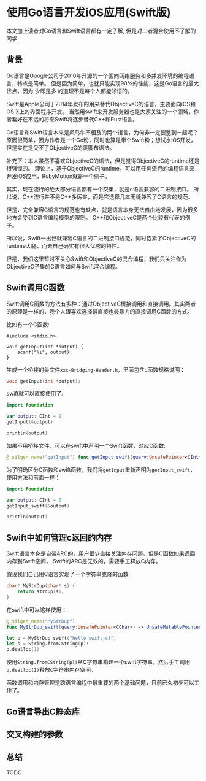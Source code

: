 # 使用Go语言开发iOS应用(Swift版)

本文加上读者对Go语言和Swift语言都有一定了解, 但是对二者混合使用不了解的同学.

## 背景

Go语言是Google公司于2010年开源的一个面向网络服务和多并发环境的编程语言，特点是简单。
但是因为简单，也就只能实现90%的性能，这是Go语言的最大优点，因为 少即是多 的道理不是每个人都能领悟的。

Swift是Apple公司于2014年发布的用来替代ObjectiveC的语言，主要面向iOS和OS X上的界面程序开发。
当然用swift来开发服务器也是大家关注的一个领域，作者看好在不远的将来Swift将逐步替代C++和Rust语言。

Go语言和Swift语言本来是风马牛不相及的两个语言，为何非一定要整到一起呢？
原因很简单，因为作者是一个Go粉，同时也算是半个Swift粉；想试水iOS开发，但是实在是受不了ObjectiveC的裹脚布语法。

补充下：本人虽然不喜欢ObjectiveC的语法，但是觉得ObjectiveC的runtime还是很强悍的。
理论上，基于ObjectiveC的runtime，可以用任何流行的编程语言来开发iOS应用，RubyMotion就是一个例子。

其实，现在流行的绝大部分语言都有一个交集，就是c语言兼容的二进制接口。
所以说，C++流行并不是C++多厉害，而是它选择几本无缝兼容了C语言的规范。

但是，完全兼容C语言的规范也有缺点，就是语言本身无法自由地发展，因为很多地方会受到C语言编程模型的限制。
C++和ObjectiveC是两个比较有代表的例子。

所以说，Swift一出世就兼容C语言的二进制接口规范，同时抱紧了ObjectiveC的runtime大腿，而去自己确实有很大优秀的特性。

但是，我们这里暂时不关心Swift和ObjectiveC的混合编程，我们只关注作为ObjectiveC子集的C语言如何与Swift混合编程。

## Swift调用C函数

Swift调用C函数的方法有多种：通过ObjectiveC桥接调用和直接调用。其实两者的原理是一样的，我个人跟喜欢选择最直接也最暴力的直接调用C函数的方式。

比如有一个C函数:

```
#include <stdio.h>

void getInput(int *output) {
    scanf("%i", output);
}
```

生成一个桥接的头文件`xxx-Bridging-Header.h`，里面包含c函数规格说明：

```c
void getInput(int *output);
```

swift就可以直接使用了:

```swift
import Foundation

var output: CInt = 0
getInput(&output)

println(output)
```

如果不用桥接文件，可以在swift中声明一个Swift函数，对应C函数:

```swift
@_silgen_name("getInput") func getInput_swift(query:UnsafePointer<CInt>)
```

为了明确区分C函数和swift函数，我们将`getInput`重新声明为`getInput_swift`，使用方法和前面一样：

```swift
import Foundation

var output: CInt = 0
getInput_swift(&output)

println(output)
```

## Swift中如何管理c返回的内存

Swift语言本身是自带ARC的，用户很少直接关注内存问题。但是C函数如果返回内存到Swift空间，
Swift的ARC是无效的，需要手工释放C内存。

假设我们自己用C语言实现了一个字符串克隆的函数:

```c
char* MyStrDup(char* s) {
	return strdup(s);
}
```

在swift中可以这样使用：

```swift
@_silgen_name("MyStrDup")
func MyStrDup_swift(query:UnsafePointer<CChar>) -> UnsafeMutablePointer<CChar>

let p = MyStrDup_swift("hello swift-c!")
let s = String.fromCString(p)!
p.dealloc(1)
```

使用`String.fromCString(p)!`从C字符串构建一个swift字符串，然后手工调用`p.dealloc(1)`释放c字符串内存空间。

函数调用和内存管理是跨语言编程中最重要的两个基础问题，目前已久初步可以工作了。

## Go语言导出C静态库

## 交叉构建的参数

## 总结

TODO
